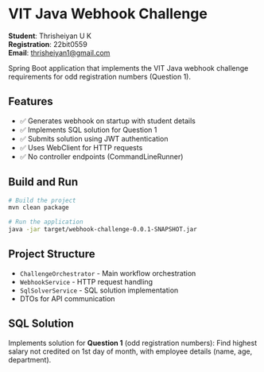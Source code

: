 # VIT Java Webhook Challenge

**Student**: Thrisheiyan U K  
**Registration**: 22bit0559  
**Email**: thrisheiyan1@gmail.com

Spring Boot application that implements the VIT Java webhook challenge requirements for odd registration numbers (Question 1).

## Features

- ✅ Generates webhook on startup with student details
- ✅ Implements SQL solution for Question 1
- ✅ Submits solution using JWT authentication
- ✅ Uses WebClient for HTTP requests
- ✅ No controller endpoints (CommandLineRunner)

## Build and Run

```bash
# Build the project
mvn clean package

# Run the application
java -jar target/webhook-challenge-0.0.1-SNAPSHOT.jar
```

## Project Structure

- `ChallengeOrchestrator` - Main workflow orchestration
- `WebhookService` - HTTP request handling
- `SqlSolverService` - SQL solution implementation
- DTOs for API communication

## SQL Solution

Implements solution for **Question 1** (odd registration numbers): Find highest salary not credited on 1st day of month, with employee details (name, age, department).
